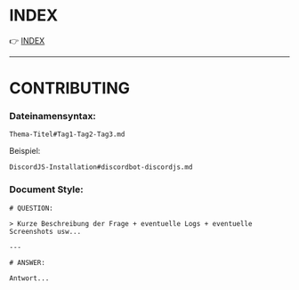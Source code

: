 # INDEX

👉 [INDEX](INDEX.md)

---

# CONTRIBUTING

### Dateinamensyntax:
```
Thema-Titel#Tag1-Tag2-Tag3.md
```
Beispiel:
```
DiscordJS-Installation#discordbot-discordjs.md
```

### Document Style:

```
# QUESTION:

> Kurze Beschreibung der Frage + eventuelle Logs + eventuelle Screenshots usw...

---

# ANSWER:

Antwort...
```
